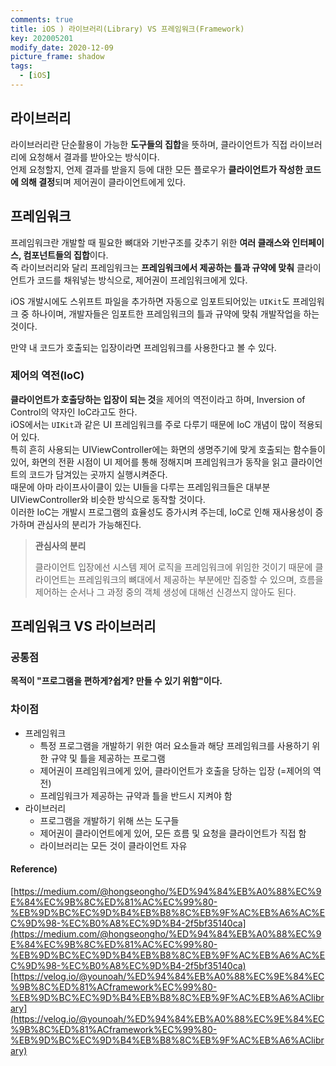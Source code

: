 ```yaml
---
comments: true
title: iOS ) 라이브러리(Library) VS 프레임워크(Framework)
key: 202005201
modify_date: 2020-12-09
picture_frame: shadow
tags:
  - [iOS]
---
```

 
## 라이브러리
 
라이브러리란 단순활용이 가능한 **도구들의 집합**을 뜻하며, 클라이언트가 직접 라이브러리에 요청해서 결과를 받아오는 방식이다.   
언제 요청할지, 언제 결과를 받을지 등에 대한 모든 플로우가 **클라이언트가 작성한 코드에 의해 결정**되며 제어권이 클라이언트에게 있다.
 
## 프레임워크
 
프레임워크란 개발할 때 필요한 뼈대와 기반구조를 갖추기 위한 **여러 클래스와 인터페이스, 컴포넌트들의 집합**이다.   
즉 라이브러리와 달리 프레임워크는 **프레임워크에서 제공하는 틀과 규약에 맞춰** 클라이언트가 코드를 채워넣는 방식으로, 제어권이 프레임워크에게 있다.   
 
iOS 개발시에도 스위프트 파일을 추가하면 자동으로 임포트되어있는 `UIKit`도 프레임워크 중 하나이며, 개발자들은 임포트한  프레임워크의 틀과 규약에 맞춰 개발작업을 하는 것이다.   
 
만약 내 코드가 호출되는 입장이라면 프레임워크를 사용한다고 볼 수 있다.   
 
### 제어의 역전(IoC)
 
**클라이언트가 호출당하는 입장이 되는 것**을 제어의 역전이라고 하며, Inversion of Control의 약자인 IoC라고도 한다.   
iOS에서는 `UIKit`과 같은 UI 프레임워크를 주로 다루기 때문에 IoC 개념이 많이 적용되어 있다.   
특히 흔히 사용되는 UIViewController에는 화면의 생명주기에 맞게 호출되는 함수들이 있어, 화면의 전환 시점이 UI 제어를 통해 정해지며 프레임워크가 동작을 읽고 클라이언트의 코드가 담겨있는 곳까지 실행시켜준다.   
때문에 아마 라이프사이클이 있는 UI들을 다루는 프레임워크들은 대부분 UIViewController와 비슷한 방식으로 동작할 것이다.   
이러한 IoC는 개발시 프로그램의 효율성도 증가시켜 주는데, IoC로 인해 재사용성이 증가하며 관심사의 분리가 가능해진다.   
 
> **관심사의 분리**   
>    
> 클라이언트 입장에선 시스템 제어 로직을 프레임워크에 위임한 것이기 때문에 클라이언트는 프레임워크의 뼈대에서 제공하는 부분에만 집중할 수 있으며, 흐름을 제어하는 순서나 그 과정 중의 객체 생성에 대해선 신경쓰지 않아도 된다.
 
## 프레임워크 VS 라이브러리
 
### 공통점
 
**목적이 "프로그램을 편하게?쉽게? 만들 수 있기 위함"이다.**
 
### 차이점
 
- 프레임워크
  - 특정 프로그램을 개발하기 위한 여러 요소들과 해당 프레임워크를 사용하기 위한 규약 및 틀을 제공하는 프로그램
  - 제어권이 프레임워크에게 있어, 클라이언트가 호출을 당하는 입장 (=제어의 역전)
  - 프레임워크가 제공하는 규약과 틀을 반드시 지켜야 함
- 라이브러리
  - 프로그램을 개발하기 위해 쓰는 도구들
  - 제어권이 클라이언트에게 있어, 모든 흐름 및 요청을 클라이언트가 직접 함
  - 라이브러리는 모든 것이 클라이언트 자유
 
#### Reference)
 
[https://medium.com/@hongseongho/%ED%94%84%EB%A0%88%EC%9E%84%EC%9B%8C%ED%81%AC%EC%99%80-%EB%9D%BC%EC%9D%B4%EB%B8%8C%EB%9F%AC%EB%A6%AC%EC%9D%98-%EC%B0%A8%EC%9D%B4-2f5bf35140ca](https://medium.com/@hongseongho/%ED%94%84%EB%A0%88%EC%9E%84%EC%9B%8C%ED%81%AC%EC%99%80-%EB%9D%BC%EC%9D%B4%EB%B8%8C%EB%9F%AC%EB%A6%AC%EC%9D%98-%EC%B0%A8%EC%9D%B4-2f5bf35140ca)   
[https://velog.io/@younoah/%ED%94%84%EB%A0%88%EC%9E%84%EC%9B%8C%ED%81%ACframework%EC%99%80-%EB%9D%BC%EC%9D%B4%EB%B8%8C%EB%9F%AC%EB%A6%AClibrary](https://velog.io/@younoah/%ED%94%84%EB%A0%88%EC%9E%84%EC%9B%8C%ED%81%ACframework%EC%99%80-%EB%9D%BC%EC%9D%B4%EB%B8%8C%EB%9F%AC%EB%A6%AClibrary)   
